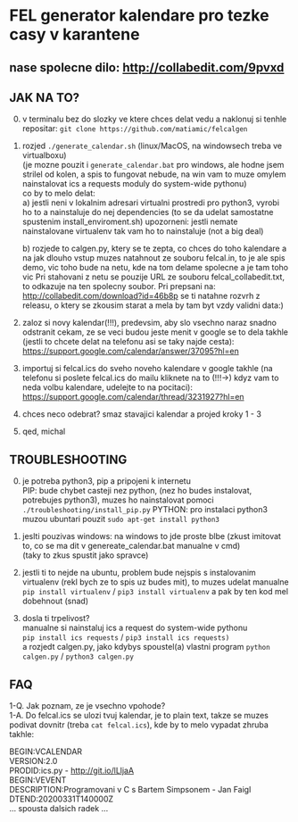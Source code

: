 # FEL generator kalendare pro tezke casy v karantene

## nase spolecne dilo: http://collabedit.com/9pvxd

## JAK NA TO?
0. v terminalu bez do slozky ve ktere chces delat vedu a naklonuj si tenhle repositar: `git clone https://github.com/matiamic/felcalgen`

1. rozjed `./generate_calendar.sh` (linux/MacOS, na windowsech treba ve virtualboxu)   
   (je mozne pouzit i `generate_calendar.bat` pro windows, ale hodne jsem strilel od kolen, a spis to fungovat nebude,
   na win vam to muze omylem nainstalovat ics a requests moduly do system-wide pythonu)  
   co by to melo delat:  
   a) jestli neni v lokalnim adresari virtualni prostredi pro python3, vyrobi ho to a nainstaluje
      do nej dependencies (to se da udelat samostatne spustenim install_enviroment.sh)
      upozorneni: jestli nemate nainstalovane virtualenv tak vam ho to nainstaluje (not a big deal)

   b) rozjede to calgen.py, ktery se te zepta, co chces do toho kalendare a na jak dlouho
      vstup muzes natahnout ze souboru felcal.in, to je ale spis demo, vic toho bude na netu, kde na
      tom delame spolecne a je tam toho vic
      Pri stahovani z netu se pouzije URL ze souboru felcal_collabedit.txt, to odkazuje na ten spolecny soubor.
      Pri prepsani na: http://collabedit.com/download?id=46b8p se ti natahne rozvrh z releasu, o ktery se
      zkousim starat a mela by tam byt vzdy validni data:)

2. zaloz si novy kalendar(!!!), predevsim, aby slo vsechno naraz snadno odstranit cekam, ze se veci budou jeste menit
   v google se to dela takhle (jestli to chcete delat na telefonu asi se taky najde cesta):
   https://support.google.com/calendar/answer/37095?hl=en

3. importuj si felcal.ics do sveho noveho kalendare
   v google takhle (na telefonu si poslete felcal.ics do mailu kliknete na to (!!!->) kdyz vam to neda volbu kalendare, udelejte to na pocitaci):
   https://support.google.com/calendar/thread/3231927?hl=en

4. chces neco odebrat? smaz stavajici kalendar a projed kroky 1 - 3

5. qed, michal

## TROUBLESHOOTING

0. je potreba python3, pip a pripojeni k internetu  
   PIP: bude chybet casteji nez python, (nez ho budes instalovat, potrebujes python3), muzes ho nainstalovat pomoci `./troubleshooting/install_pip.py`
   PYTHON: pro instalaci python3 muzou ubuntari pouzit `sudo apt-get install python3`
   
1. jeslti pouzivas windows: na windows to jde proste blbe 
   (zkust imitovat to, co se ma dit v genereate_calendar.bat manualne v cmd)  
   (taky to zkus spustit jako spravce)

2. jestli ti to nejde na ubuntu, problem bude nejspis s instalovanim virtualenv (rekl bych ze to spis uz budes mit), 
   to muzes udelat manualne `pip install virtualenv` / `pip3 install virtualenv` a pak by ten kod mel dobehnout (snad)

3. dosla ti trpelivost?  
   manualne si nainstaluj ics a request do system-wide pythonu  
   `pip install ics requests` / `pip3 install ics requests)`  
   a rozjedt calgen.py, jako kdybys spoustel(a) vlastni program `python calgen.py` / `python3 calgen.py`

## FAQ

1-Q. Jak poznam, ze je vsechno vpohode?  
1-A. Do felcal.ics se ulozi tvuj kalendar, je to plain text, takze se muzes podivat dovnitr (treba `cat felcal.ics`), kde by to melo vypadat zhruba takhle:  

BEGIN:VCALENDAR  
VERSION:2.0  
PRODID:ics.py - http://git.io/lLljaA  
BEGIN:VEVENT  
DESCRIPTION:Programovani v C s Bartem Simpsonem - Jan Faigl  
DTEND:20200331T140000Z  
... spousta dalsich radek ...

